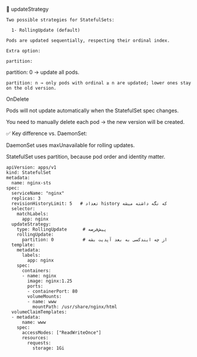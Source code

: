🔹 updateStrategy

    Two possible strategies for StatefulSets:

      1- RollingUpdate (default)

    Pods are updated sequentially, respecting their ordinal index.

    Extra option:

    partition:

  partition: 0 → update all pods.

    partition: n → only pods with ordinal ≥ n are updated; lower ones stay on the old version.

OnDelete

Pods will not update automatically when the StatefulSet spec changes.

You need to manually delete each pod → the new version will be created.

✅ Key difference vs. DaemonSet:

DaemonSet uses maxUnavailable for rolling updates.

StatefulSet uses partition, because pod order and identity matter.

```
apiVersion: apps/v1
kind: StatefulSet
metadata:
  name: nginx-sts
spec:
  serviceName: "nginx"
  replicas: 3
  revisionHistoryLimit: 5   # تعداد history که نگه داشته میشه
  selector:
    matchLabels:
      app: nginx
  updateStrategy:
    type: RollingUpdate      # پیش‌فرضه
    rollingUpdate:
      partition: 0           # از چه ایندکسی به بعد آپدیت بشه
  template:
    metadata:
      labels:
        app: nginx
    spec:
      containers:
      - name: nginx
        image: nginx:1.25
        ports:
        - containerPort: 80
        volumeMounts:
        - name: www
          mountPath: /usr/share/nginx/html
  volumeClaimTemplates:
  - metadata:
      name: www
    spec:
      accessModes: ["ReadWriteOnce"]
      resources:
        requests:
          storage: 1Gi

```
